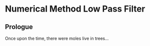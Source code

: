 # Numerical Method Low Pass Filter 

## Prologue

Once upon the time, there were moles live in trees...
